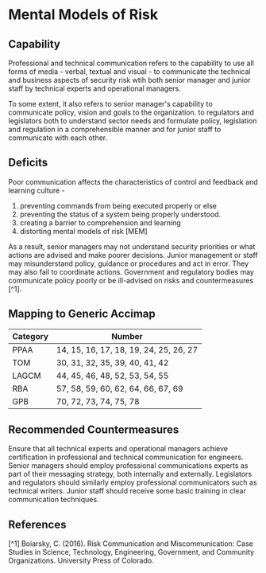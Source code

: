 # Mental Models of Risk

## Capability

Professional and technical communication refers to the capability to use all forms of media - verbal, textual and visual - to communicate the technical and business aspects of
security risk wtih both senior manager and junior staff by technical experts and operational managers.  

To some extent, it also refers to senior manager's capability to communicate policy, vision and goals to the organization. to regulators and legislators both to understand sector needs and formulate policy, legislation and regulation in a comprehensible manner and for junior staff to communicate with each other.

## Deficits

Poor communication affects the characteristics of control and feedback and learning culture -

1. preventing commands from being executed properly or else 
2. preventing the status of a system being properly understood.
3. creating a barrier to comprehension and learning
4. distorting mental models of risk [MEM]

As a result, senior managers may not understand security priorities or what actions are advised and make poorer decisions.  Junior management or staff may misunderstand policy, guidance or procedures and act in error.  They may also fail to coordinate actions. Government and regulatory bodies may communicate policy poorly or be ill-advised on risks and countermeasures [^1].

## Mapping to Generic Accimap

|Category | Number |
| --- | --- |
|PPAA  | 14, 15, 16, 17, 18, 19, 24, 25, 26, 27|
|TOM   |30, 31, 32, 35, 39, 40, 41, 42|
|LAGCM | 44, 45, 46, 48, 52, 53, 54, 55|
|RBA   |57, 58, 59, 60, 62, 64, 66, 67, 69|
|GPB   |70, 72, 73,  74, 75, 78 |

## Recommended Countermeasures

Ensure that all technical experts and operational managers achieve certification in professional and technical communication for engineers.  Senior managers should employ professional communications experts as part of their messaging strategy, both internally and externally. Legislators and regulators should similarly employ professional communicators such as technical writers.  Junior staff should receive some basic training in clear communication techniques.

## References

[^1] Boiarsky, C. (2016). Risk Communication and Miscommunication: Case Studies in Science, Technology, Engineering, Government, and Community Organizations. 
University Press of Colorado.
